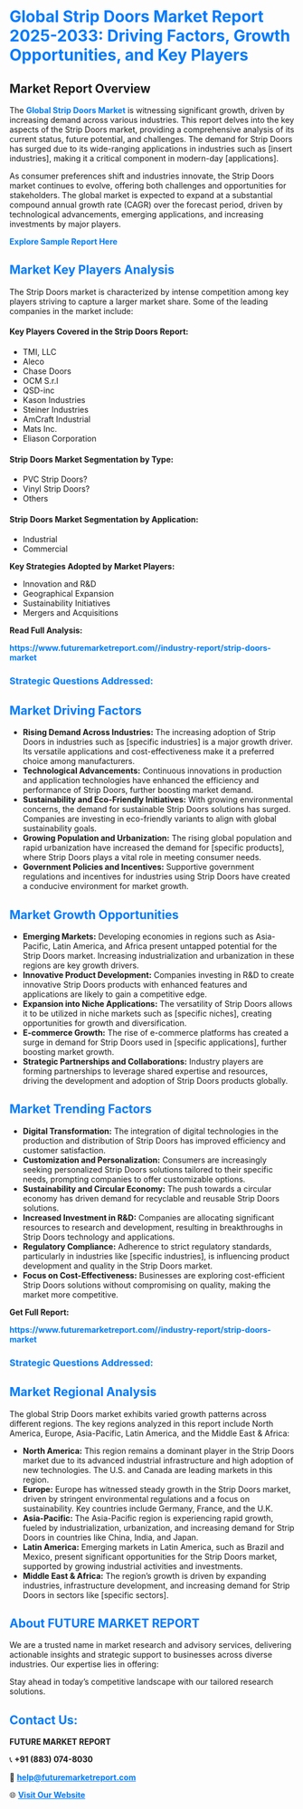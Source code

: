 <h1 style="color: #007BFF;">Global Strip Doors Market Report 2025-2033: Driving Factors, Growth Opportunities, and Key Players</h1>

<section id="overview">
<h2>Market Report Overview</h2>
<p>The <a href="https://www.futuremarketreport.com//industry-report/strip-doors-market" style="color: #007BFF; text-decoration: none;"><strong>Global Strip Doors Market</strong></a> is witnessing significant growth, driven by increasing demand across various industries. This report delves into the key aspects of the Strip Doors market, providing a comprehensive analysis of its current status, future potential, and challenges. The demand for Strip Doors has surged due to its wide-ranging applications in industries such as [insert industries], making it a critical component in modern-day [applications].</p>
<p>As consumer preferences shift and industries innovate, the Strip Doors market continues to evolve, offering both challenges and opportunities for stakeholders. The global market is expected to expand at a substantial compound annual growth rate (CAGR) over the forecast period, driven by technological advancements, emerging applications, and increasing investments by major players.</p>
</section>

<section id="overview">
<p><a href="https://www.futuremarketreport.com//request-sample/reportId=59698" style="color: #007BFF; text-decoration: none;"><strong>Explore Sample Report Here</strong></a></p>
</section>

<section id="key-players">
<h2 style="color: #007BFF;">Market Key Players Analysis</h2>
<p>The Strip Doors market is characterized by intense competition among key players striving to capture a larger market share. Some of the leading companies in the market include:</p>
<h4>Key Players Covered in the Strip Doors Report:</h4>
<ul><li>TMI, LLC</li><li>Aleco</li><li>Chase Doors</li><li>OCM S.r.l</li><li>QSD-inc</li><li>Kason Industries</li><li>Steiner Industries</li><li>AmCraft Industrial</li><li>Mats Inc.</li><li>Eliason Corporation</li></ul>
<h4>Strip Doors Market Segmentation by Type:</h4>
<ul><li>PVC Strip Doors?</li><li>Vinyl Strip Doors?</li><li>Others</li></ul>

<h4>Strip Doors Market Segmentation by Application:</h4>
<ul><li>Industrial</li><li>Commercial</li></ul>
<p><strong>Key Strategies Adopted by Market Players:</strong></p>
<ul>
<li>Innovation and R&D</li>
<li>Geographical Expansion</li>
<li>Sustainability Initiatives</li>
<li>Mergers and Acquisitions</li>
</ul>
</section>

<section>
<p><strong>Read Full Analysis: </strong></p><a href="https://www.futuremarketreport.com//industry-report/strip-doors-market" style="color: #007BFF; text-decoration: none;"><strong>https://www.futuremarketreport.com//industry-report/strip-doors-market</strong></a>
<h3 style="color: #007BFF;">Strategic Questions Addressed:</h3>
</section>

<section id="driving-factors">
<h2 style="color: #007BFF;">Market Driving Factors</h2>
<ul>
<li><strong>Rising Demand Across Industries:</strong> The increasing adoption of Strip Doors in industries such as [specific industries] is a major growth driver. Its versatile applications and cost-effectiveness make it a preferred choice among manufacturers.</li>
<li><strong>Technological Advancements:</strong> Continuous innovations in production and application technologies have enhanced the efficiency and performance of Strip Doors, further boosting market demand.</li>
<li><strong>Sustainability and Eco-Friendly Initiatives:</strong> With growing environmental concerns, the demand for sustainable Strip Doors solutions has surged. Companies are investing in eco-friendly variants to align with global sustainability goals.</li>
<li><strong>Growing Population and Urbanization:</strong> The rising global population and rapid urbanization have increased the demand for [specific products], where Strip Doors plays a vital role in meeting consumer needs.</li>
<li><strong>Government Policies and Incentives:</strong> Supportive government regulations and incentives for industries using Strip Doors have created a conducive environment for market growth.</li>
</ul>
</section>

<section id="growth-opportunities">
<h2 style="color: #007BFF;">Market Growth Opportunities</h2>
<ul>
<li><strong>Emerging Markets:</strong> Developing economies in regions such as Asia-Pacific, Latin America, and Africa present untapped potential for the Strip Doors market. Increasing industrialization and urbanization in these regions are key growth drivers.</li>
<li><strong>Innovative Product Development:</strong> Companies investing in R&D to create innovative Strip Doors products with enhanced features and applications are likely to gain a competitive edge.</li>
<li><strong>Expansion into Niche Applications:</strong> The versatility of Strip Doors allows it to be utilized in niche markets such as [specific niches], creating opportunities for growth and diversification.</li>
<li><strong>E-commerce Growth:</strong> The rise of e-commerce platforms has created a surge in demand for Strip Doors used in [specific applications], further boosting market growth.</li>
<li><strong>Strategic Partnerships and Collaborations:</strong> Industry players are forming partnerships to leverage shared expertise and resources, driving the development and adoption of Strip Doors products globally.</li>
</ul>
</section>

<section id="trending-factors">
<h2 style="color: #007BFF;">Market Trending Factors</h2>
<ul>
<li><strong>Digital Transformation:</strong> The integration of digital technologies in the production and distribution of Strip Doors has improved efficiency and customer satisfaction.</li>
<li><strong>Customization and Personalization:</strong> Consumers are increasingly seeking personalized Strip Doors solutions tailored to their specific needs, prompting companies to offer customizable options.</li>
<li><strong>Sustainability and Circular Economy:</strong> The push towards a circular economy has driven demand for recyclable and reusable Strip Doors solutions.</li>
<li><strong>Increased Investment in R&D:</strong> Companies are allocating significant resources to research and development, resulting in breakthroughs in Strip Doors technology and applications.</li>
<li><strong>Regulatory Compliance:</strong> Adherence to strict regulatory standards, particularly in industries like [specific industries], is influencing product development and quality in the Strip Doors market.</li>
<li><strong>Focus on Cost-Effectiveness:</strong> Businesses are exploring cost-efficient Strip Doors solutions without compromising on quality, making the market more competitive.</li>
</ul>
</section>

<section>
<p><strong>Get Full Report: </strong></p><a href="https://www.futuremarketreport.com//industry-report/strip-doors-market" style="color: #007BFF; text-decoration: none;"><strong>https://www.futuremarketreport.com//industry-report/strip-doors-market</strong></a>
<h3 style="color: #007BFF;">Strategic Questions Addressed:</h3>
</section>


<section id="regional-analysis">
<h2 style="color: #007BFF;">Market Regional Analysis</h2>
<p>The global Strip Doors market exhibits varied growth patterns across different regions. The key regions analyzed in this report include North America, Europe, Asia-Pacific, Latin America, and the Middle East & Africa:</p>
<ul>
<li><strong>North America:</strong> This region remains a dominant player in the Strip Doors market due to its advanced industrial infrastructure and high adoption of new technologies. The U.S. and Canada are leading markets in this region.</li>
<li><strong>Europe:</strong> Europe has witnessed steady growth in the Strip Doors market, driven by stringent environmental regulations and a focus on sustainability. Key countries include Germany, France, and the U.K.</li>
<li><strong>Asia-Pacific:</strong> The Asia-Pacific region is experiencing rapid growth, fueled by industrialization, urbanization, and increasing demand for Strip Doors in countries like China, India, and Japan.</li>
<li><strong>Latin America:</strong> Emerging markets in Latin America, such as Brazil and Mexico, present significant opportunities for the Strip Doors market, supported by growing industrial activities and investments.</li>
<li><strong>Middle East & Africa:</strong> The region’s growth is driven by expanding industries, infrastructure development, and increasing demand for Strip Doors in sectors like [specific sectors].</li>
</ul>
</section>

<footer>
<h2 style="color: #007BFF;">About FUTURE MARKET REPORT</h2>
<p>We are a trusted name in market research and advisory services, delivering actionable insights and strategic support to businesses across diverse industries. Our expertise lies in offering:</p>

<p>Stay ahead in today’s competitive landscape with our tailored research solutions.</p>

<h2 style="color: #007BFF;">Contact Us:</h2>
<p><strong>FUTURE MARKET REPORT</strong></p>
<p>📞 <strong>+91 (883) 074-8030</strong></p>
<p>📧 <strong><a href="mailto:help@futuremarketreport.com" style="color: #007BFF;">help@futuremarketreport.com</a></strong></p>
<p>🌐 <strong><a href="https://www.futuremarketreport.com/" style="color: #007BFF;">Visit Our Website</a></strong></p>
</footer>